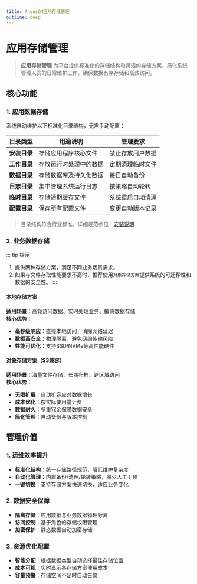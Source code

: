 ```yaml
---
title: AngusGM应用存储管理
outline: deep
---
```


# 应用存储管理

> **应用存储管理** 为平台提供标准化的存储结构和灵活的存储方案，简化系统管理人员的日常维护工作，确保数据有序存储和高效访问。

## 核心功能

### 1. 应用数据存储
系统自动维护以下标准化目录结构，无需手动配置：

| 目录类型 | 用途说明 | 管理要求 |
|----------|----------|----------|
| **安装目录** | 存储应用程序核心文件 | 禁止存放用户数据 |
| **工作目录** | 存放运行时处理中的数据 | 定期清理临时文件 |
| **数据目录** | 存储数据库及持久化数据 | 每日自动备份 |
| **日志目录** | 集中管理系统运行日志 | 按策略自动轮转 |
| **临时目录** | 存储短期缓存文件 | 系统重启自动清理 |
| **配置目录** | 保存所有配置文件 | 变更自动版本记录 |

> 目录结构符合行业标准，详细规范参见：[安装说明](../../installation/prerequisites)

### 2. 业务数据存储

::: tip 提示
1. 提供两种存储方案，满足不同业务场景需求。
2. 如果与文件存取性能要求不高时，推荐使用`对象存储方案`提供系统的可迁移性和数据的安全性。
:::

#### 本地存储方案
**适用场景**：高频访问数据、实时处理业务、敏感数据存储  
**核心优势**：
- **毫秒级响应**：直接本地访问，消除网络延迟
- **数据高安全**：物理隔离，避免网络传输风险
- **性能可优化**：支持SSD/NVMe等高性能硬件

#### 对象存储方案（S3兼容）
**适用场景**：海量文件存储、长期归档、跨区域访问  
**核心优势**：
- **无限扩展**：自动扩容应对数据增长
- **成本优化**：按实际使用量计费
- **数据耐久**：多重冗余保障数据安全
- **简化管理**：自动备份与版本控制



## 管理价值

### 1. 运维效率提升
- **标准化结构**：统一存储路径规范，降低维护复杂度
- **自动化管理**：内置备份/清理/轮转策略，减少人工干预
- **一键切换**：支持存储方案快速切换，适应业务变化

### 2. 数据安全保障
- **隔离存储**：应用数据与业务数据物理分离
- **访问控制**：基于角色的存储权限管理
- **加密保护**：静态数据自动加密存储

### 3. 资源优化配置
- **智能分配**：根据数据类型自动选择最佳存储位置
- **成本可视**：实时显示各存储方案使用成本
- **容量预警**：存储空间不足时自动告警


